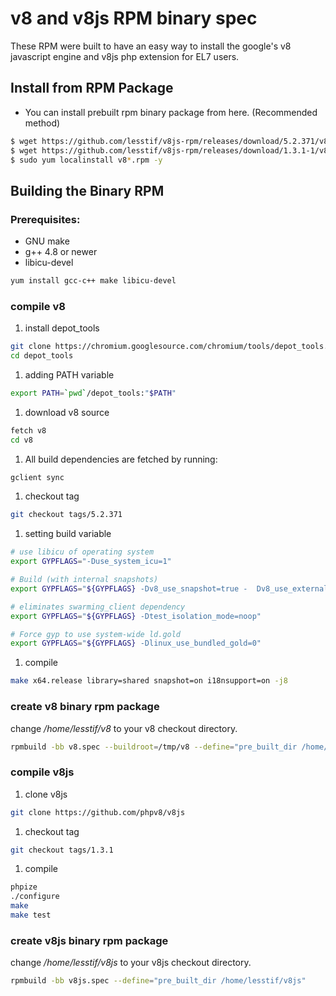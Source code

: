 # v8 and v8js RPM binary spec

These RPM were built to have an easy way to install the google's v8 javascript engine and v8js php extension for EL7 users.

## Install from RPM Package

- You can install prebuilt rpm binary package from here. (Recommended method)


```bash
$ wget https://github.com/lesstif/v8js-rpm/releases/download/5.2.371/v8-5.2.371-1.x86_64.rpm
$ wget https://github.com/lesstif/v8js-rpm/releases/download/1.3.1-1/v8js-1.3.1-1.x86_64.rpm
$ sudo yum localinstall v8*.rpm -y 
```

## Building the Binary RPM


### Prerequisites:

- GNU make 
- g++ 4.8 or newer
- libicu-devel


```bash
yum install gcc-c++ make libicu-devel
```

### compile v8

1. install depot_tools

  ```bash
  git clone https://chromium.googlesource.com/chromium/tools/depot_tools.git
  cd depot_tools
  ```

1. adding PATH variable

  ```bash
  export PATH=`pwd`/depot_tools:"$PATH"
  ```

1. download v8 source

  ```bash
  fetch v8
  cd v8
  ```

1. All build dependencies are fetched by running:

  ```bash
  gclient sync
  ```

1. checkout tag

  ```bash
  git checkout tags/5.2.371
  ```

1. setting build variable

  ```bash
  # use libicu of operating system
  export GYPFLAGS="-Duse_system_icu=1"
 
  # Build (with internal snapshots)
  export GYPFLAGS="${GYPFLAGS} -Dv8_use_snapshot=true -  Dv8_use_external_startup_data=0 "
 
  # eliminates swarming_client dependency
  export GYPFLAGS="${GYPFLAGS} -Dtest_isolation_mode=noop"
 
  # Force gyp to use system-wide ld.gold
  export GYPFLAGS="${GYPFLAGS} -Dlinux_use_bundled_gold=0"
```

1. compile

  ```bash
  make x64.release library=shared snapshot=on i18nsupport=on -j8
  ```

### create v8 binary rpm package

change */home/lesstif/v8* to your v8 checkout directory.

```bash
rpmbuild -bb v8.spec --buildroot=/tmp/v8 --define="pre_built_dir /home/lesstif/v8"
```

### compile v8js


1. clone v8js

  ```bash
  git clone https://github.com/phpv8/v8js
  ```

1. checkout tag

  ```bash
  git checkout tags/1.3.1
  ```

1. compile

  ```bash
  phpize
  ./configure
  make
  make test
  ```

### create v8js binary rpm package

change */home/lesstif/v8js* to your v8js checkout directory.

```bash
rpmbuild -bb v8js.spec --define="pre_built_dir /home/lesstif/v8js"
```
